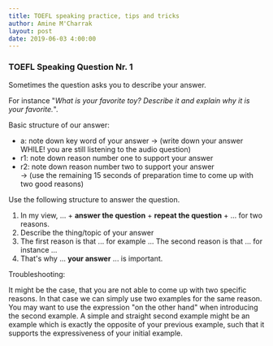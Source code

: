```yaml
---
title: TOEFL speaking practice, tips and tricks
author: Amine M'Charrak
layout: post
date: 2019-06-03 4:00:00
---
```

### TOEFL Speaking Question Nr. 1

Sometimes the question asks you to describe your answer.

For instance "*What is your favorite toy? Describe it and explain why it is your favorite.*".

Basic structure of our answer:

* a: note down key word of your answer
 -> (write down your answer WHILE! you are still listening to the audio question)
* r1: note down reason number one to support your answer
* r2: note down reason number two to support your answer<br/>
-> (use the remaining 15 seconds of preparation time to come up with two good reasons)

Use the following structure to answer the question.

1. In my view, ... + **answer the question** + **repeat the question** + ... for two reasons.
2. Describe the thing/topic of your answer
3. The first reason is that ... for example ...
The second reason is that ... for instance ...
4. That's why ... **your answer** ... is important.

Troubleshooting:

It might be the case, that you are not able to come up with two specific reasons. In that case we can simply use two examples for the same reason. You may want to use the expression "on the other hand" when introducing the second example. A simple and straight second example might be an example which is exactly the opposite of your previous example, such that it supports the expressiveness of your initial example.

